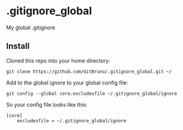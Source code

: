# .gitignore_global

My global .gitignore

## Install

Cloned this repo into your home directory:

    git clone https://github.com/GitBruno/.gitignore_global.git ~/

Add to the global ignore to your global config file:

    git config --global core.excludesfile ~/.gitignore_global/ignore

So your config file looks like this:

```
[core]
	excludesfile = ~/.gitignore_global/ignore
```
